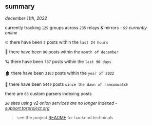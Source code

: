 
## summary
_december 11th, 2022_

currently tracking `129` groups across `235` relays & mirrors - _`99` currently online_

⏲ there have been `5` posts within the `last 24 hours`

🦈 there have been `86` posts within the `month of december`

🪐 there have been `787` posts within the `last 90 days`

🏚 there have been `3163` posts within the `year of 2022`

🦕 there have been `5449` posts `since the dawn of ransomwatch`

there are `63` custom parsers indexing posts

_`20` sites using v2 onion services are no longer indexed - [support.torproject.org](https://support.torproject.org/onionservices/v2-deprecation/)_

> see the project [README](https://github.com/joshhighet/ransomwatch#ransomwatch--) for backend technicals
